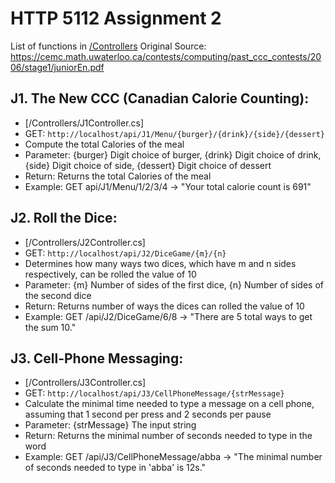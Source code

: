 ﻿# HTTP 5112 Assignment 2

List of functions in [/Controllers](HTTP5112_Assignment_1/Controllers)
Original Source: ​https://cemc.math.uwaterloo.ca/contests/computing/past_ccc_contests/2006/stage1/juniorEn.pdf

## J1. The New CCC (Canadian Calorie Counting):
- [/Controllers/J1Controller.cs]
- GET: `http://localhost/api/J1/Menu/{burger}/{drink}/{side}/{dessert}`
- Compute the total Calories of the meal
- Parameter: {burger} Digit choice of burger, {drink} Digit choice of drink, {side} Digit choice of side, {dessert} Digit choice of dessert
- Return: Returns the total Calories of the meal
- Example: GET api/J1/Menu/1/2/3/4 -> "Your total calorie count is 691"

## J2. Roll the Dice:
- [/Controllers/J2Controller.cs]
- GET: `http://localhost/api/J2/DiceGame/{m}/{n}`
- Determines how many ways two dices, which have m and n sides respectively, can be rolled the value of 10
- Parameter: {m} Number of sides of the first dice, {n} Number of sides of the second dice
- Return: Returns number of ways the dices can rolled the value of 10
- Example: GET /api/J2/DiceGame/6/8 -> "There are 5 total ways to get the sum 10."

## J3. Cell-Phone Messaging:
- [/Controllers/J3Controller.cs]
- GET: `http://localhost/api/J3/CellPhoneMessage/{strMessage}`
- Calculate the minimal time needed to type a message on a cell phone, assuming that 1 second per press and 2 seconds per pause
- Parameter: {strMessage} The input string
- Return: Returns the minimal number of seconds needed to type in the word
- Example: GET /api/J3/CellPhoneMessage/abba -> "The minimal number of seconds needed to type in 'abba' is 12s."